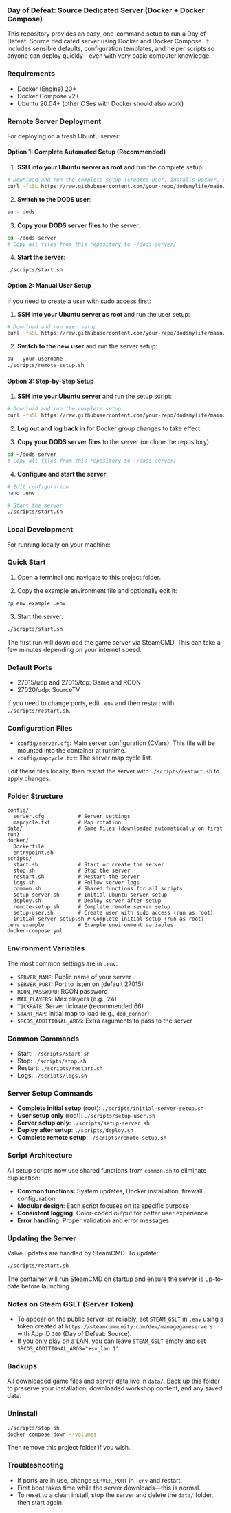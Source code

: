 ### Day of Defeat: Source Dedicated Server (Docker + Docker Compose)

This repository provides an easy, one-command setup to run a Day of Defeat: Source dedicated server using Docker and Docker Compose. It includes sensible defaults, configuration templates, and helper scripts so anyone can deploy quickly—even with very basic computer knowledge.

### Requirements
- Docker (Engine) 20+
- Docker Compose v2+
- Ubuntu 20.04+ (other OSes with Docker should also work)

### Remote Server Deployment
For deploying on a fresh Ubuntu server:

#### Option 1: Complete Automated Setup (Recommended)
1) **SSH into your Ubuntu server as root** and run the complete setup:
```bash
# Download and run the complete setup (creates user, installs Docker, configures everything)
curl -fsSL https://raw.githubusercontent.com/your-repo/dodsmylife/main/scripts/initial-server-setup.sh | bash
```

2) **Switch to the DODS user**:
```bash
su - dods
```

3) **Copy your DODS server files** to the server:
```bash
cd ~/dods-server
# Copy all files from this repository to ~/dods-server/
```

4) **Start the server**:
```bash
./scripts/start.sh
```

#### Option 2: Manual User Setup
If you need to create a user with sudo access first:

1) **SSH into your Ubuntu server as root** and run the user setup:
```bash
# Download and run user setup
curl -fsSL https://raw.githubusercontent.com/your-repo/dodsmylife/main/scripts/setup-user.sh | bash
```

2) **Switch to the new user** and run the server setup:
```bash
su - your-username
./scripts/remote-setup.sh
```

#### Option 3: Step-by-Step Setup
1) **SSH into your Ubuntu server** and run the setup script:
```bash
# Download and run the complete setup
curl -fsSL https://raw.githubusercontent.com/your-repo/dodsmylife/main/scripts/remote-setup.sh | bash
```

2) **Log out and log back in** for Docker group changes to take effect.

3) **Copy your DODS server files** to the server (or clone the repository):
```bash
cd ~/dods-server
# Copy all files from this repository to ~/dods-server/
```

4) **Configure and start the server**:
```bash
# Edit configuration
nano .env

# Start the server
./scripts/start.sh
```

### Local Development
For running locally on your machine:

### Quick Start
1) Open a terminal and navigate to this project folder.

2) Copy the example environment file and optionally edit it:
```bash
cp env.example .env
```

3) Start the server:
```bash
./scripts/start.sh
```

The first run will download the game server via SteamCMD. This can take a few minutes depending on your internet speed.

### Default Ports
- 27015/udp and 27015/tcp: Game and RCON
- 27020/udp: SourceTV

If you need to change ports, edit `.env` and then restart with `./scripts/restart.sh`.

### Configuration Files
- `config/server.cfg`: Main server configuration (CVars). This file will be mounted into the container at runtime.
- `config/mapcycle.txt`: The server map cycle list.

Edit these files locally, then restart the server with `./scripts/restart.sh` to apply changes.

### Folder Structure
```
config/
  server.cfg           # Server settings
  mapcycle.txt         # Map rotation
data/                  # Game files (downloaded automatically on first run)
docker/
  Dockerfile
  entrypoint.sh
scripts/
  start.sh             # Start or create the server
  stop.sh              # Stop the server
  restart.sh           # Restart the server
  logs.sh              # Follow server logs
  common.sh            # Shared functions for all scripts
  setup-server.sh      # Initial Ubuntu server setup
  deploy.sh            # Deploy server after setup
  remote-setup.sh      # Complete remote server setup
  setup-user.sh        # Create user with sudo access (run as root)
  initial-server-setup.sh # Complete initial setup (run as root)
.env.example           # Example environment variables
docker-compose.yml
```

### Environment Variables
The most common settings are in `.env`:
- `SERVER_NAME`: Public name of your server
- `SERVER_PORT`: Port to listen on (default 27015)
- `RCON_PASSWORD`: RCON password
- `MAX_PLAYERS`: Max players (e.g., 24)
- `TICKRATE`: Server tickrate (recommended 66)
- `START_MAP`: Initial map to load (e.g., `dod_donner`)
- `SRCDS_ADDITIONAL_ARGS`: Extra arguments to pass to the server

### Common Commands
- Start: `./scripts/start.sh`
- Stop: `./scripts/stop.sh`
- Restart: `./scripts/restart.sh`
- Logs: `./scripts/logs.sh`

### Server Setup Commands
- **Complete initial setup** (root): `./scripts/initial-server-setup.sh`
- **User setup only** (root): `./scripts/setup-user.sh`
- **Server setup only**: `./scripts/setup-server.sh`
- **Deploy after setup**: `./scripts/deploy.sh`
- **Complete remote setup**: `./scripts/remote-setup.sh`

### Script Architecture
All setup scripts now use shared functions from `common.sh` to eliminate duplication:
- **Common functions**: System updates, Docker installation, firewall configuration
- **Modular design**: Each script focuses on its specific purpose
- **Consistent logging**: Color-coded output for better user experience
- **Error handling**: Proper validation and error messages

### Updating the Server
Valve updates are handled by SteamCMD. To update:
```bash
./scripts/restart.sh
```
The container will run SteamCMD on startup and ensure the server is up-to-date before launching.

### Notes on Steam GSLT (Server Token)
- To appear on the public server list reliably, set `STEAM_GSLT` in `.env` using a token created at `https://steamcommunity.com/dev/managegameservers` with App ID `300` (Day of Defeat: Source).
- If you only play on a LAN, you can leave `STEAM_GSLT` empty and set `SRCDS_ADDITIONAL_ARGS="+sv_lan 1"`.

### Backups
All downloaded game files and server data live in `data/`. Back up this folder to preserve your installation, downloaded workshop content, and any saved data.

### Uninstall
```bash
./scripts/stop.sh
docker compose down --volumes
```
Then remove this project folder if you wish.

### Troubleshooting
- If ports are in use, change `SERVER_PORT` in `.env` and restart.
- First boot takes time while the server downloads—this is normal.
- To reset to a clean install, stop the server and delete the `data/` folder, then start again.


